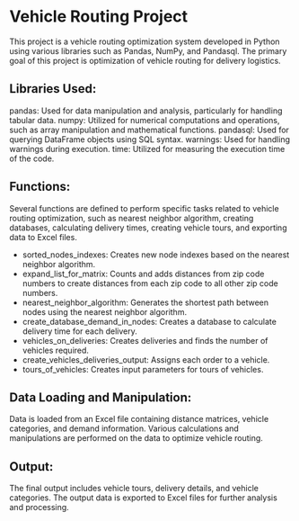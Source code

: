 # **Vehicle Routing Project**

This project is a vehicle routing optimization system developed in Python using various libraries such as Pandas, NumPy, and Pandasql. The primary goal of this project is optimization of vehicle routing for delivery logistics.

## Libraries Used:

pandas: Used for data manipulation and analysis, particularly for handling tabular data.
numpy: Utilized for numerical computations and operations, such as array manipulation and mathematical functions.
pandasql: Used for querying DataFrame objects using SQL syntax.
warnings: Used for handling warnings during execution.
time: Utilized for measuring the execution time of the code.

## Functions:

Several functions are defined to perform specific tasks related to vehicle routing optimization, such as nearest neighbor algorithm, creating databases, calculating delivery times, creating vehicle tours, and exporting data to Excel files.

- sorted_nodes_indexes: Creates new node indexes based on the nearest neighbor algorithm.
- expand_list_for_matrix: Counts and adds distances from zip code numbers to create distances from each zip code to all other zip code numbers.
- nearest_neighbor_algorithm: Generates the shortest path between nodes using the nearest neighbor algorithm.
- create_database_demand_in_nodes: Creates a database to calculate delivery time for each delivery.
- vehicles_on_deliveries: Creates deliveries and finds the number of vehicles required.
- create_vehicles_deliveries_output: Assigns each order to a vehicle.
- tours_of_vehicles: Creates input parameters for tours of vehicles.

## Data Loading and Manipulation:

Data is loaded from an Excel file containing distance matrices, vehicle categories, and demand information.
Various calculations and manipulations are performed on the data to optimize vehicle routing.

## Output:

The final output includes vehicle tours, delivery details, and vehicle categories.
The output data is exported to Excel files for further analysis and processing.
